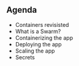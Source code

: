 ## Agenda
* Containers revisisted
* What is a Swarm?
* Containerizing the app
* Deploying the app
* Scaling the app
* Secrets